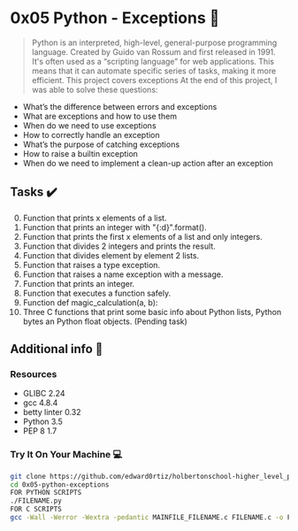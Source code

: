 # 0x05 Python - Exceptions :snake:

> Python is an interpreted, high-level, general-purpose programming language. Created by Guido van Rossum and first released in 1991. It's often used as a “scripting language” for web applications. This means that it can automate specific series of tasks, making it more efficient. This project covers exceptions
At the end of this project, I was able to solve these questions:
  
* What’s the difference between errors and exceptions
* What are exceptions and how to use them
* When do we need to use exceptions
* How to correctly handle an exception
* What’s the purpose of catching exceptions
* How to raise a builtin exception
* When do we need to implement a clean-up action after an exception

## Tasks :heavy_check_mark:

0. Function that prints x elements of a list.
1. Function that prints an integer with "{:d}".format().
2. Function that prints the first x elements of a list and only integers.
3. Function that divides 2 integers and prints the result.
4. Function that divides element by element 2 lists.
5. Function that raises a type exception.
6. Function that raises a name exception with a message.
7. Function that prints an integer.
8. Function that executes a function safely.
9. Function def magic_calculation(a, b):
10. Three C functions that print some basic info about Python lists, Python bytes an Python float objects. (Pending task)

## Additional info :construction:
### Resources

- GLIBC 2.24
- gcc 4.8.4
- betty linter 0.32
- Python 3.5
- PEP 8 1.7

### Try It On Your Machine :computer:	
```bash
git clone https://github.com/edward0rtiz/holbertonschool-higher_level_programming.git
cd 0x05-python-exceptions
FOR PYTHON SCRIPTS
./FILENAME.py
FOR C SCRIPTS
gcc -Wall -Werror -Wextra -pedantic MAINFILE_FILENAME.c FILENAME.c -o FILENAME
```
